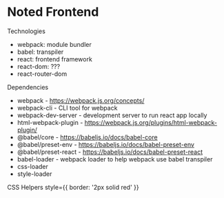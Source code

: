 # Noted Frontend


Technologies
- webpack: module bundler
- babel: transpiler
- react: frontend framework
- react-dom: ???
- react-router-dom

Dependencies
- webpack - https://webpack.js.org/concepts/
- webpack-cli - CLI tool for webpack
- webpack-dev-server - development server to run react app locally
- html-webpack-plugin - https://webpack.js.org/plugins/html-webpack-plugin/
- @babel/core - https://babeljs.io/docs/babel-core
- @babel/preset-env - https://babeljs.io/docs/babel-preset-env
- @babel/preset-react - https://babeljs.io/docs/babel-preset-react
- babel-loader - webpack loader to help webpack use babel transpiler
- css-loader 
- style-loader 


CSS Helpers
style={{ border: '2px solid red' }}


